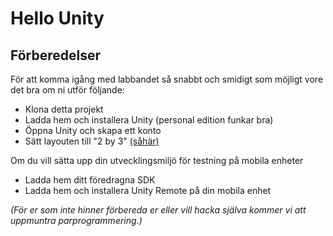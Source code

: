 # Hello Unity

## Förberedelser

För att komma igång med labbandet så snabbt och smidigt som möjligt vore det bra om ni utför följande: 

* Klona detta projekt
* Ladda hem och installera Unity (personal edition funkar bra)
* Öppna Unity och skapa ett konto
* Sätt layouten till "2 by 3" [(såhär)](http://answers.unity3d.com/storage/temp/6106-unity.jpg)

Om du vill sätta upp din utvecklingsmiljö för testning på mobila enheter
* Ladda hem ditt föredragna SDK
* Ladda hem och installera Unity Remote på din mobila enhet

_(För er som inte hinner förbereda er eller vill hacka själva kommer vi att uppmuntra parprogrammering.)_
